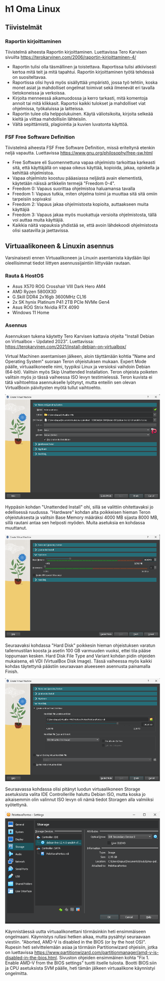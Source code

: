 # h1 Oma Linux 

## Tiivistelmät

### Raportin kirjoittaminen 

Tiivistelmä aiheesta Raportin kirjoittaminen. Luettavissa Tero Karvisen sivuilta https://terokarvinen.com/2006/raportin-kirjoittaminen-4/

- Raportin tulisi olla täsmällinen ja toistettava. Raportissa tulisi atkiivisesti kertoa mitä teit ja mitä tapahtui. Raportin kirjoittaminen työtä tehdessä on suositeltavaa.
- Raportissa olisi hyvä myös sisällyttää ympäristö, jossa työ tehtiin, koska monet asiat ja mahdolliset ongelmat toimivat sekä ilmenevät eri tavalla tietokoneissa ja verkoissa.
- Kirjoita menneessä aikamuodossa ja kerro tarkasti, mitä komentoja annoit tai mitä klikkasit. Raportoi kaikki tulokset ja mahdolliset viat ohjelmissa, työkaluissa ja laitteissa.
- Raportin tulee olla helppolukuinen. Käytä väliotsikoita, kirjoita selkeää kieltä ja viittaa mahdollisiin lähteisiin.
- Vältä sepittämistä, plagiointia ja kuvien luvatonta käyttöä.

### FSF Free Software Definition

Tiivistelmä aiheesta FSF Free Software Definition, missä eriteltynä etenkin neljä vapautta. Luettavissa https://www.gnu.org/philosophy/free-sw.html

- Free Software eli Suomennettuna vapaa ohjelmisto tarkoittaa karkeasti sitä, että käyttäjällä on vapaa oikeus käyttää, kopioida, jakaa, opiskella ja kehittää ohjelmistoa.
- Vapaa ohjelmisto koostuu pääasiassa neljästä avain elementistä, käytetään näissä artikkelin termejä "Freedom 0-4".
- Freedom 0: Vapaus suorittaa ohjelmistoa haluamansa tavalla
- Freedom 1: Vapaus tutkia, miten ohjelma toimii ja muuttaa sitä sitä omiin tarpeisiin sopivaksi
- Freedom 2: Vapaus jakaa ohjelmistosta kopioita, auttaakseen muita käyttäjiä
- Freedom 3: Vapaus jakaa myös muokattuja versioita ohjelmistosta, tällä voi auttaa muita käyttäjiä.
- Kaikkia näitä vapauksia yhdistää se, että avoin lähdekoodi ohjelmistosta olisi saatavilla ja jaettavissa. 

## Virtuaalikoneen & Linuxin asennus

Varsinaisesti ennen Virtuaalikoneen ja Linuxin asentamista käydään läpi oleellisimmat tiedot liittyen asennussijaintiin liittyvään rautaan.

### Rauta & HostOS

- Asus X570 ROG Crosshair VIII Dark Hero AM4
- AMD Ryzen 5800X3D
- G.Skill DDR4 2x16gb 3600MHz CL16
- 2x SK hynix Platinum P41 2TB PCIe NVMe Gen4
- Asus ROG Strix Nvidia RTX 4090
- Windows 11 Home

### Asennus

Asennuksen tukena käytetty Tero Karvisen kattavia ohjeita "Install Debian on Virtualbox - Updated 2023". Luettavissa: https://terokarvinen.com/2021/install-debian-on-virtualbox/

Virtual Machinen asentamisen jälkeen, aloin täyttämään kohtia "Name and Operating System" suoraan Teron ohjeistuksen mukaan. Expert Mode päälle, virtuaalikoneelle nimi, tyypiksi Linux ja versioksi vaihdoin Debian (64-bit). Valitsin myös Skip Unattended Installation. Teron ohjeista poiketen valitsin myös jo tässä vaiheessa ISO levyn testimielessä. Teron kuvista ei tätä vaihtoehtoa asennukselle lyötynyt, mutta enteilin sen olevan VirtualBoxin päivitysten myötä tullut vaihtoehto. 

![VM1](H1_1.png)

Hyppäsin kohdan "Unattended Install" ohi, sillä se valittiin ohitettavaksi jo edellisessä ruudussa. "Hardware" kohdan alta poikkeisen hieman Teron ohjeistuksesta ja valitsin Base Memory määräksi 4000 MB sijasta 8000 MB, sillä rautani antaa sen helposti myöden. Muita asetuksia en kohdassa muuttanut. 

![VM2](H1_2.png)

Seuraavaksi kohdassa "Hard Disk" poikkesin hieman ohjeistuksen varatun tallennustilan koosta ja asetin 100 GB varmuuden vuoksi, ettei tila pääse loppumaan kesken. Hard Disk File Type and Variant kohdan pidin ohjeiden mukaisena, eli VDI (VirtualBox Disk Image). Tässä vaiheessa myös kaikki kohdas täytettynä päästiin seuraavaan alueeseen asennusta painamalla Finish.

![VM3](H1_3.png)

Seuraavassa kohdassa olisi pitänyt luodun virtuaalikoneen Storage asetuksista valita IDE Controllerille haluttu Debian ISO, mutta koska jo aikaisemmin olin valinnut ISO levyn oli nämä tiedot Storagen alla valmiiksi syötettynä. 

![VM4](H1_4.png)

Käynnistäessä uutta virtuaalikonettani törmäsinkin heti ensimmäiseen ongelmaani. Käynnistys rullasi hetken aikaa, mutta pysähtyi seuraavaan viestiin. "Aborted, AMD-V is disabled in the BIOS (or by the host OS)". Rupesin heti selvittelemään asiaa ja törmäsin Partitionwizard ohjeisiin, jotka on luettavissa https://www.partitionwizard.com/partitionmanager/amd-v-is-disabled-in-the-bios.html. Sivuston ohjeiden ensimmäinen kohta "Fix 1. Enable AMD-V from the BIOS settings" tuotti itselle tulosta. Bootti BIOS:siin ja CPU asetuksista SVM päälle, heti tämän jälkeen virtuaalikone käynnistyi ongelmitta. 


